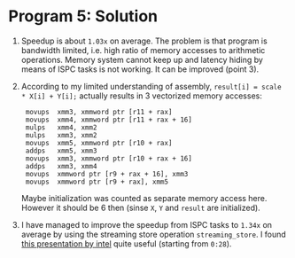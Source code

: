 Program 5: Solution
===================

1. Speedup is about `1.03x` on average. The problem is that program is bandwidth limited, i.e. high ratio of memory accesses to arithmetic operations. Memory system cannot keep up and latency hiding by means of ISPC tasks is not working. It can be improved (point 3).
2. According to my limited understanding of assembly, `result[i] = scale * X[i] + Y[i];` actually results in 3 vectorized memory accesses:

        movups  xmm3, xmmword ptr [r11 + rax]
        movups  xmm4, xmmword ptr [r11 + rax + 16]
        mulps   xmm4, xmm2
        mulps   xmm3, xmm2
        movups  xmm5, xmmword ptr [r10 + rax]
        addps   xmm5, xmm3
        movups  xmm3, xmmword ptr [r10 + rax + 16]
        addps   xmm3, xmm4
        movups  xmmword ptr [r9 + rax + 16], xmm3
        movups  xmmword ptr [r9 + rax], xmm5

    Maybe initialization was counted as separate memory access here. However it should be 6 then (sinse `X`, `Y` and `result` are initialized).
3. I have managed to improve the speedup from ISPC tasks to `1.34x` on average by using the streaming store operation `streaming_store`. I found [this presentation by intel](https://software.intel.com/content/www/us/en/develop/videos/advanced-single-instruction-multiple-data-simd-programming-with-intel-implicit-spmd-program.html) quite useful (starting from `0:28`).

